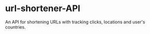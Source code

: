 # url-shortener-API
An API for shortening URLs with tracking clicks, locations and user's countries.
